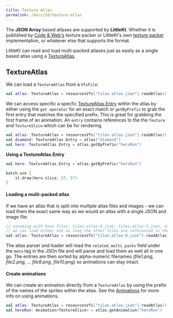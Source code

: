 ```yaml
---
title: Texture Atlas
permalink: /docs/2d/texture-atlas
---
```


The **JSON Array** based atlases are supported by **LittleKt**. Whether it is published by [Code & Web's](https://www.codeandweb.com/texturepacker) texture packer or LittleKt's own [texture packer](/docs/tools/texture-packer) implementation, or whatever else that supports the format.

LittleKt can read and load multi-packed atlases just as easily as a single based atlas using a [TextureAtlas](https://github.com/littlektframework/littlekt/blob/master/core/src/commonMain/kotlin/com/lehaine/littlekt/graphics/TextureAtlas.kt).

## TextureAtlas

We can load a `TextureAtlas` from a `VfsFile`:

```kotlin
val atlas: TextureAtlas = resourcesVfs["tiles.atlas.json"].readAtlas()
```

We can access specific a specfic [TextureAtlas.Entry](https://github.com/littlektframework/littlekt/blob/1c8a9456ae18736a70ae24f69fcf0c51013fe6f3/core/src/commonMain/kotlin/com/lehaine/littlekt/graphics/TextureAtlas.kt#L41) within the atlas by either using the `get operator` for an exact match or `getByPrefix` to grab the first entry that matches the specified prefix. This is great for grabbing the first frame of an animation. An `entry` contains references to the the `Texture` and `TextureSlice` which can be for rendering.

```kotlin
val atlas: TextureAtlas = resourcesVfs["tiles.atlas.json"].readAtlas()
val diamond: TextureAtlas.Entry = atlas["diamond"]
val hero: TextureAtlas.Entry = atlas.getByPrefix("heroRun")
```

**Using a TextureAtlas.Entry**

```kotlin
val hero: TextureAtlas.Entry = atlas.getByPrefix("heroRun")

batch.use {
    it.draw(hero.slice, 5f, 5f)
}
```

#### Loading a multi-packed atlas

If we have an atlas that is split into multiple atlas files and images - we can load them the exact same way as we would an atlas with a single JSON and image file:

```kotlin
// assuming with have files: tiles.atlas-0.json, tiles.atlas-1.json, etc..
// we can load either one as long the other files are referenced in the file
val atlas: TextureAtlas = resourcesVfs["tiles.atlas-0.json"].readAtlas()
```

The atlas parser and loader will read the `related_multi_packs` field under the `meta` tag in the JSOn file and will parse and load them as well all in one go. The entries are then sorted by alpha-numeric filenames _(file1.png, file2.png, ... file9.png, file10.png)_ so animations can stay intact.

#### Create animations

We can create an animation directly from a `TextureAtlas` by using the prefix of the names of the sprites within the atlas. See the [Animations](/docs/2d/animations) for more info on using animations.

```kotlin
val atlas: TextureAtlas = resourcesVfs["tiles.atlas.json"].readAtlas()
val heroRun: Animation<TextureSlice> = atlas.getAnimation("heroRun")
```
